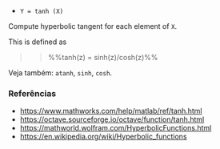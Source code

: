* `Y = tanh (X)`

Compute hyperbolic tangent for each element of `X`.

This is defined as

>> %%tanh(z) = sinh(z)/cosh(z)%%

Veja também: `atanh`, `sinh`, `cosh`.

### Referências

* https://www.mathworks.com/help/matlab/ref/tanh.html
* https://octave.sourceforge.io/octave/function/tanh.html
* https://mathworld.wolfram.com/HyperbolicFunctions.html
* https://en.wikipedia.org/wiki/Hyperbolic_functions
